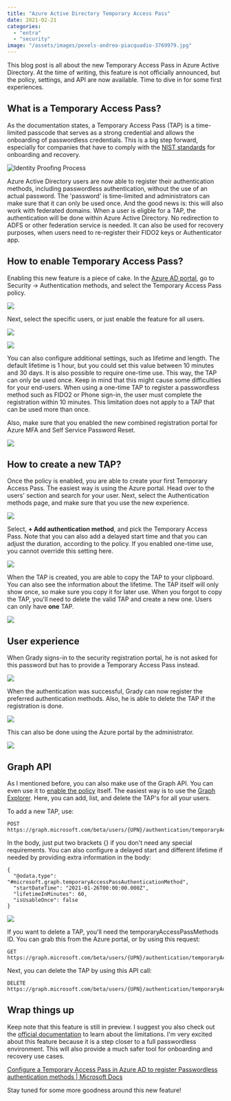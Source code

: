 ```yaml
---
title: "Azure Active Directory Temporary Access Pass"
date: 2021-02-21
categories: 
  - "entra"
  - "security"
image: "/assets/images/pexels-andrea-piacquadio-3769979.jpg"
---
```


This blog post is all about the new Temporary Access Pass in Azure Active Directory. At the time of writing, this feature is not officially announced, but the policy, settings, and API are now available. Time to dive in for some first experiences.

## What is a Temporary Access Pass?

As the documentation states, a Temporary Access Pass (TAP) is a time-limited passcode that serves as a strong credential and allows the onboarding of passwordless credentials. This is a big step forward, especially for companies that have to comply with the [NIST standards](https://pages.nist.gov/800-63-3/sp800-63a.html#sec4) for onboarding and recovery.

![Identity Proofing Process](/assets/images/ProofingProcess.png)

Azure Active Directory users are now able to register their authentication methods, including passwordless authentication, without the use of an actual password. The 'password' is time-limited and administrators can make sure that it can only be used once. And the good news is: this will also work with federated domains. When a user is eligble for a TAP, the authentication will be done within Azure Active Directory. No redirection to ADFS or other federation service is needed. It can also be used for recovery purposes, when users need to re-register their FIDO2 keys or Authenticator app.

## How to enable Temporary Access Pass?

Enabling this new feature is a piece of cake. In the [Azure AD portal](https://portal.azure.com/#blade/Microsoft_AAD_IAM/AuthenticationMethodsMenuBlade/AdminAuthMethods), go to Security -> Authentication methods, and select the Temporary Access Pass policy.

![](/assets/images/image-16.png)

Next, select the specific users, or just enable the feature for all users.

![](/assets/images/image-17.png)

![](/assets/images/image-18.png)

You can also configure additional settings, such as lifetime and length. The default lifetime is 1 hour, but you could set this value between 10 minutes and 30 days. It is also possible to require one-time use. This way, the TAP can only be used once. Keep in mind that this might cause some difficulties for your end-users. When using a one-time TAP to register a passwordless method such as FIDO2 or Phone sign-in, the user must complete the registration within 10 minutes. This limitation does not apply to a TAP that can be used more than once.

Also, make sure that you enabled the new combined registration portal for Azure MFA and Self Service Password Reset.

![](/assets/images/image-25.png)

## How to create a new TAP?

Once the policy is enabled, you are able to create your first Temporary Access Pass. The easiest way is using the Azure portal. Head over to the users' section and search for your user. Next, select the Authentication methods page, and make sure that you use the new experience.

![](/assets/images/image-19.png)

Select, **\+ Add authentication method**, and pick the Temporary Access Pass. Note that you can also add a delayed start time and that you can adjust the duration, according to the policy. If you enabled one-time use, you cannot override this setting here.

![](/assets/images/image-20.png)

When the TAP is created, you are able to copy the TAP to your clipboard. You can also see the information about the lifetime. The TAP itself will only show once, so make sure you copy it for later use. When you forgot to copy the TAP, you'll need to delete the valid TAP and create a new one. Users can only have **one** TAP.

![](/assets/images/image-21.png)

## User experience

When Grady signs-in to the security registration portal, he is not asked for this password but has to provide a Temporary Access Pass instead.

![](/assets/images/image-22.png)

When the authentication was successful, Grady can now register the preferred authentication methods. Also, he is able to delete the TAP if the registration is done.

![](/assets/images/image-24.png)

This can also be done using the Azure portal by the administrator.

![](/assets/images/image-23.png)

## Graph API

As I mentioned before, you can also make use of the Graph API. You can even use it to [enable the policy](https://docs.microsoft.com/en-us/graph/api/temporaryaccesspassauthenticationmethodconfiguration-update?view=graph-rest-beta) itself. The easiest way is to use the [Graph Explorer](https://aka.ms/ge). Here, you can add, list, and delete the TAP's for all your users.

To add a new TAP, use:

```
POST https://graph.microsoft.com/beta/users/{UPN}/authentication/temporaryAccessPassMethods
```

In the body, just put two brackets {} if you don't need any special requirements. You can also configure a delayed start and different lifetime if needed by providing extra information in the body:

```
{
  "@odata.type": "#microsoft.graph.temporaryAccessPassAuthenticationMethod",
  "startDateTime": "2021-01-26T00:00:00.000Z",
  "lifetimeInMinutes": 60,
  "isUsableOnce": false
}
```

![](/assets/images/image-26.png)

If you want to delete a TAP, you'll need the temporaryAccessPassMethods ID. You can grab this from the Azure portal, or by using this request:

```
GET https://graph.microsoft.com/beta/users/{UPN}/authentication/temporaryAccessPassMethods
```

Next, you can delete the TAP by using this API call:

```
DELETE https://graph.microsoft.com/beta/users/{UPN}/authentication/temporaryAccessPassMethods/{id}

```

## Wrap things up

Keep note that this feature is still in preview. I suggest you also check out the [official documentation](https://docs.microsoft.com/en-us/azure/active-directory/authentication/howto-authentication-temporary-access-pass) to learn about the limitations. I'm very excited about this feature because it is a step closer to a full passwordless environment. This will also provide a much safer tool for onboarding and recovery use cases.

[Configure a Temporary Access Pass in Azure AD to register Passwordless authentication methods | Microsoft Docs](https://docs.microsoft.com/en-us/azure/active-directory/authentication/howto-authentication-temporary-access-pass)

Stay tuned for some more goodness around this new feature!
